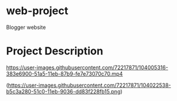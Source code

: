 # web-project
Blogger website

# Project Description
https://user-images.githubusercontent.com/72217871/104005316-383e6900-51a5-11eb-87b9-fe7e73070c70.mp4

(https://user-images.githubusercontent.com/72217871/104022538-b5c3a280-51c0-11eb-9036-dd83f228fb15.png)


